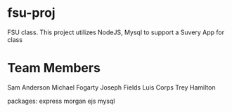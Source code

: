 # fsu-proj
FSU class. This project utilizes NodeJS, Mysql to support a Suvery App for class

# Team Members
Sam Anderson
Michael Fogarty
Joseph Fields
Luis Corps
Trey Hamilton


packages:
	express
	morgan
	ejs
	mysql
